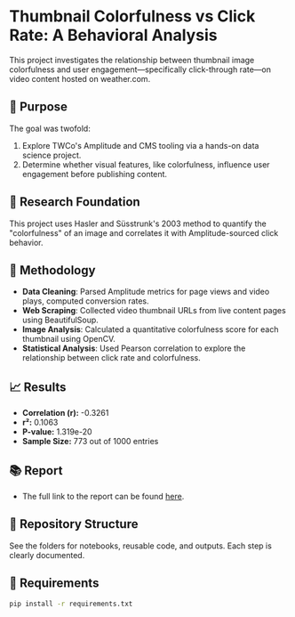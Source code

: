 # Thumbnail Colorfulness vs Click Rate: A Behavioral Analysis

This project investigates the relationship between thumbnail image colorfulness and user engagement—specifically click-through rate—on video content hosted on weather.com.

## 📌 Purpose

The goal was twofold:
1. Explore TWCo's Amplitude and CMS tooling via a hands-on data science project.
2. Determine whether visual features, like colorfulness, influence user engagement before publishing content.

## 🔬 Research Foundation

This project uses Hasler and Süsstrunk's 2003 method to quantify the "colorfulness" of an image and correlates it with Amplitude-sourced click behavior.

## 🧪 Methodology

- **Data Cleaning**: Parsed Amplitude metrics for page views and video plays, computed conversion rates.
- **Web Scraping**: Collected video thumbnail URLs from live content pages using BeautifulSoup.
- **Image Analysis**: Calculated a quantitative colorfulness score for each thumbnail using OpenCV.
- **Statistical Analysis**: Used Pearson correlation to explore the relationship between click rate and colorfulness.

## 📈 Results

- **Correlation (r):** -0.3261
- **r²:** 0.1063
- **P-value:** 1.319e-20  
- **Sample Size:** 773 out of 1000 entries

## 📚 Report

- The full link to the report can be found [here]([url](https://docs.google.com/document/d/1zcmSVYVmVQ2QLdSVP9JOtWVX3iHA-2AL9eAJN5dZYl0/edit?tab=t.bn23an2ws9og)).

## 📂 Repository Structure

See the folders for notebooks, reusable code, and outputs. Each step is clearly documented.

## 🔧 Requirements

```bash
pip install -r requirements.txt
